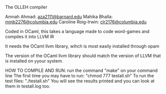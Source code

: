 The OLLEH compiler 

Amnah Ahmad: aza2111@barnard.edu
Mahika Bhalla: mmb2276@columbia.edu
Caroline Roig-Irwin: clr2176@columbia.edu

Coded in OCaml, this takes a language made to code word-games and compiles it into LLVM IR

It needs the OCaml llvm library, wihch is most easily installed through opam

The version of the OCaml llvm library should match the version of LLVM that is installed on yyour system. 

HOW TO COMPILE AND RUN:
run the command "make" on your command line 
The first time you may have to run: "chmod 777 testall.sh"
To run the test files: "./testall.sh" 
You will see the results printed and you can look at them in testall.log too. 


